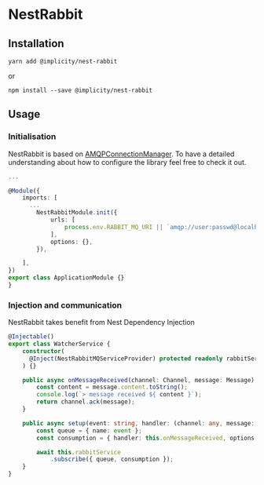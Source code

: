 # NestRabbit

## Installation

```
yarn add @implicity/nest-rabbit
```

or

```
npm install --save @implicity/nest-rabbit
```

## Usage

### Initialisation
NestRabbit is based on [AMQPConnectionManager](https://github.com/benbria/node-amqp-connection-manager).
To have a detailed understanding about how to configure the library feel free to check it out.

```typescript
...

@Module({
    imports: [
      ...
        NestRabbitModule.init({
            urls: [
                process.env.RABBIT_MQ_URI || `amqp://user:passwd@localhost:5672`,
            ],
            options: {},
        }),

    ],
})
export class ApplicationModule {}
}

```
### Injection and communication
NestRabbit takes benefit from Nest Dependency Injection

```typescript
@Injectable()
export class WatcherService {
    constructor(
      @Inject(NestRabbitMQServiceProvider) protected readonly rabbitService: NestRabbitService,
    ) {}

    public async onMessageReceived(channel: Channel, message: Message): Promise<void> {
        const content = message.content.toString();
        console.log(`> message received ${ content }`);
        return channel.ack(message);
    }

    public async setup(event: string, handler: (channel: any, message: any) => Promise<void>): Promise<void> {
        const queue = { name: event };
        const consumption = { handler: this.onMessageReceived, options: { noAck: false } };

        await this.rabbitService
            .subscribe({ queue, consumption });
    }
}
```
